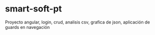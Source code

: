 # smart-soft-pt
Proyecto angular, login, crud, analisis csv, grafica de json, aplicación de guards en navegación
